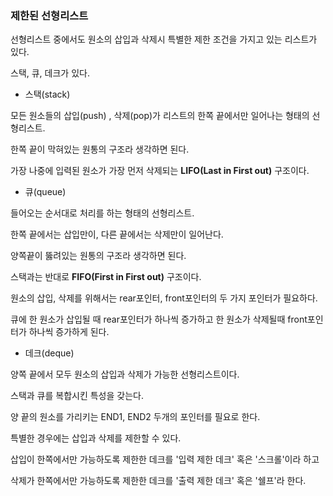 ### 제한된 선형리스트

선형리스트 중에서도 원소의 삽입과 삭제시 특별한 제한 조건을 가지고 있는 리스트가 있다.

스택, 큐, 데크가 있다.



* 스택(stack)

모든 원소들의 삽입(push) , 삭제(pop)가 리스트의 한쪽 끝에서만 일어나는 형태의 선형리스트.

한쪽 끝이 막혀있는 원통의 구조라 생각하면 된다.

가장 나중에 입력된 원소가 가장 먼저 삭제되는 **LIFO(Last in First out)** 구조이다.



* 큐(queue)

들어오는 순서대로 처리를 하는 형태의 선형리스트.

한쪽 끝에서는 삽입만이, 다른 끝에서는 삭제만이 일어난다.

양쪽끝이 뚫려있는 원통의 구조라 생각하면 된다.

스택과는 반대로 **FIFO(First in First out)** 구조이다.

원소의 삽입, 삭제를 위해서는 rear포인터, front포인터의 두 가지 포인터가 필요하다.

큐에 한 원소가 삽입될 때 rear포인터가 하나씩 증가하고 한 원소가 삭제될때 front포인터가 하나씩 증가하게 된다.



* 데크(deque)

양쪽 끝에서 모두 원소의 삽입과 삭제가 가능한 선형리스트이다.

스택과 큐를 복합시킨 특성을 갖는다.

양 끝의 원소를 가리키는 END1, END2 두개의 포인터를 필요로 한다.

특별한 경우에는 삽입과 삭제를 제한할 수 있다.

삽입이 한쪽에서만 가능하도록 제한한 데크를 '입력 제한 데크' 혹은 '스크롤'이라 하고

삭제가 한쪽에서만 가능하도록 제한한 데크를 '출력 제한 데크' 혹은 '쉘프'라 한다.